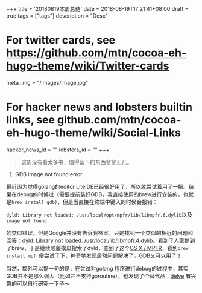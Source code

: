 +++
title = '20180819本周总结'
date = 2018-08-19T17:21:41+08:00
draft = true
tags = ["tags"]
description = "Desc"

# For twitter cards, see https://github.com/mtn/cocoa-eh-hugo-theme/wiki/Twitter-cards
meta_img = "/images/image.jpg"

# For hacker news and lobsters builtin links, see github.com/mtn/cocoa-eh-hugo-theme/wiki/Social-Links
hacker_news_id = ""
lobsters_id = ""
+++

> 这周没有看太多书，值得留下的东西寥寥无几。

1. GDB image not found error

最近因为觉得golang的editor LiteIDE已经很好用了，所以就尝试着用了一把。结果在debug的时候过（需要提前装好GDB，我直接使用的brew进行安装的，也就是`brew install gdb`），但是当直接在终端中键入的时候会报错：

`dyld: Library not loaded: /usr/local/opt/mpfr/lib/libmpfr.6.dylib`以及`image not found`

的类似错误。但是Google并没有告诉我答案，只是找到一个类似的相近的问题和回答：[dyld: Library not loaded: /usr/local/lib/libmpfr.4.dylib](https://stackoverflow.com/questions/49457773/dyld-library-not-loaded-usr-local-lib-libmpfr-4-dylib)。看到了人家提到了brew，于是继续顺藤摸瓜搜索了dyld，查到了这个[OS X / MPFR](http://labs.beatcraft.com/en/index.php?OS%20X%20%2F%20MPFR)，看到`brew install mpfr`便尝试了下，神奇地发现居然问题解决了。GDB又可以用了！

当然，额外可以提一句的是，在尝试对golang 程序进行debug的过程中，其实GDB并不是那么强大（比如并不支持goroutine），也发现了个替代品：[delve](https://github.com/derekparker/delve) 有兴趣的可以自行研究一下子～


